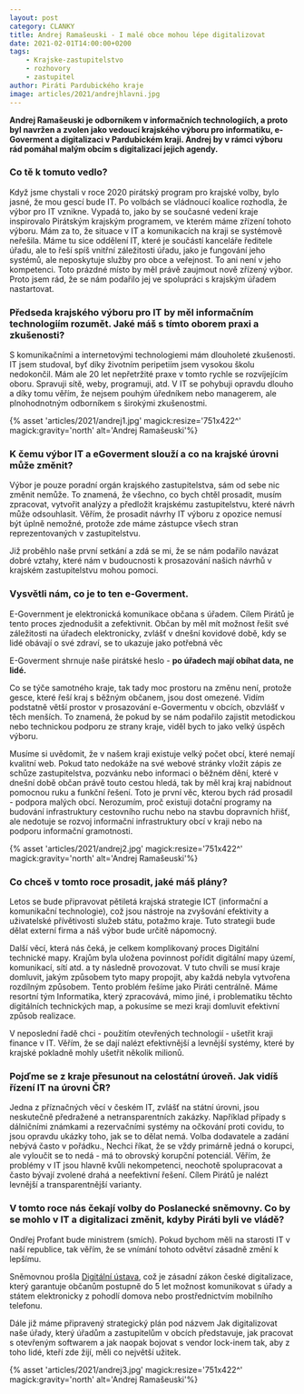 ```yaml
---
layout: post
category: CLANKY
title: Andrej Ramašeuski - I malé obce mohou lépe digitalizovat
date: 2021-02-01T14:00:00+0200
tags: 
    - Krajske-zastupitelstvo
    - rozhovory
    - zastupitel
author: Piráti Pardubického kraje
image: articles/2021/andrejhlavni.jpg
---
```



**Andrej Ramašeuski je odborníkem v informačních technologiích, a proto byl navržen a zvolen jako vedoucí krajského výboru pro informatiku, e-Goverment a digitalizaci v Pardubickém kraji. Andrej by v rámci výboru rád pomáhal malým obcím s digitalizací jejich agendy.**

### Co tě k tomuto vedlo?

Když jsme chystali v roce 2020 pirátský program pro krajské volby, bylo jasné, že mou gescí bude IT. Po volbách se vládnoucí koalice rozhodla, že výbor pro IT vznikne. Vypadá to, jako by se současné vedení kraje inspirovalo Pirátským krajským programem, ve kterém máme zřízení tohoto výboru. Mám za to, že situace v IT a komunikacích na kraji se systémově neřešila. Máme tu sice oddělení IT, které je součástí kanceláře ředitele úřadu, ale to řeší spíš vnitřní záležitosti úřadu, jako je fungování jeho systémů, ale neposkytuje služby pro obce a veřejnost. To ani není v jeho kompetenci. Toto prázdné místo by měl právě zaujmout nově zřízený výbor. Proto jsem rád, že se nám podařilo jej ve spolupráci s krajským úřadem nastartovat.

  
### Předseda krajského výboru pro IT by měl informačním technologiím rozumět. Jaké máš s tímto oborem praxi a zkušenosti?

S komunikačními a internetovými technologiemi mám dlouholeté zkušenosti. IT jsem studoval, byť díky životním peripetiím jsem vysokou školu nedokončil. Mám ale 20 let nepřetržité praxe v tomto rychle se rozvíjejícím oboru. Spravuji sítě, weby, programuji, atd. V IT se pohybuji opravdu dlouho a díky tomu věřím, že nejsem pouhým úředníkem nebo managerem, ale plnohodnotným odborníkem s širokými zkušenostmi.

 {% asset 'articles/2021/andrej1.jpg' magick:resize='751x422^' 
magick:gravity='north' alt='Andrej Ramašeuski'%}

### K čemu výbor IT a eGoverment slouží a co na krajské úrovni může změnit?

Výbor je pouze poradní orgán krajského zastupitelstva, sám od sebe nic změnit nemůže. To znamená, že všechno, co bych chtěl prosadit, musím zpracovat, vytvořit analýzy a předložit krajskému zastupitelstvu, které návrh může odsouhlasit. Věřím, že prosadit návrhy IT výboru z opozice nemusí být úplně nemožné, protože zde máme zástupce všech stran reprezentovaných v zastupitelstvu.

Již proběhlo naše první setkání a zdá se mi, že se nám podařilo navázat dobré vztahy, které nám v budoucnosti k prosazování našich návrhů v krajském zastupitelstvu mohou pomoci.

  
### Vysvětli nám, co je to ten e-Goverment.

E-Government je elektronická komunikace občana s úřadem. Cílem Pirátů je tento proces zjednodušit a zefektivnit. Občan by měl mít možnost řešit své záležitosti na úřadech elektronicky, zvlášť v dnešní kovidové době, kdy se lidé obávají o své zdraví, se to ukazuje jako potřebná věc

E-Goverment shrnuje naše pirátské heslo - **po úřadech mají obíhat data, ne lidé.**


Co se týče samotného kraje, tak tady moc prostoru na změnu není, protože gesce, které řeší kraj s běžným občanem, jsou dost omezené. Vidím podstatně větší prostor v prosazování e-Govermentu v obcích, obzvlášť v těch menších. To znamená, že pokud by se nám podařilo zajistit metodickou nebo technickou podporu ze strany kraje, viděl bych to jako velký úspěch výboru.


Musíme si uvědomit, že v našem kraji existuje velký počet obcí, které nemají kvalitní web. Pokud tato nedokáže na své webové stránky vložit zápis ze schůze zastupitelstva, pozvánku nebo informaci o běžném dění, které v dnešní době občan právě touto cestou hledá, tak by měl kraj kraj nabídnout pomocnou ruku a funkční řešení. Toto je první věc, kterou bych rád prosadil - podpora malých obcí. Nerozumím, proč existuji dotační programy na budování infrastruktury cestovního ruchu nebo na stavbu dopravních hřišť, ale nedotuje se rozvoj informační infrastruktury obcí v kraji nebo na podporu informační gramotnosti.

 {% asset 'articles/2021/andrej2.jpg' magick:resize='751x422^' 
magick:gravity='north' alt='Andrej Ramašeuski'%}

### Co chceš v tomto roce prosadit, jaké máš plány?

Letos se bude připravovat pětiletá krajská strategie ICT (informační a komunikační technologie), což jsou nástroje na zvyšování efektivity a uživatelské přívětivosti služeb státu, potažmo kraje. Tuto strategii bude dělat externí firma a náš výbor bude určitě nápomocný.
  

Další věcí, která nás čeká, je celkem komplikovaný proces Digitální technické mapy. Krajům byla uložena povinnost pořídit digitální mapy území, komunikací, sítí atd. a ty následně provozovat. V tuto chvíli se musí kraje domluvit, jakým způsobem tyto mapy propojit, aby každá nebyla vytvořena rozdílným způsobem. Tento problém řešíme jako Piráti centrálně. Máme resortní tým Informatika, který zpracovává, mimo jiné, i problematiku těchto digitálních technických map, a pokusíme se mezi kraji domluvit efektivní způsob realizace.


V neposlední řadě chci - použitím otevřených technologií - ušetřit kraji finance v IT. Věřím, že se dají nalézt efektivnější a levnější systémy, které by krajské pokladně mohly ušetřit několik milionů.

### Pojďme se z kraje přesunout na celostátní úroveň. Jak vidíš řízení IT na úrovni ČR?

Jedna z příznačných věcí v českém IT, zvlášť na státní úrovni, jsou neskutečně předražené a netransparentních zakázky. Například případy s dálničními známkami a rezervačními systémy na očkování proti covidu, to jsou opravdu ukázky toho, jak se to dělat nemá. Volba dodavatele a zadání nebývá často v pořádku., Nechci říkat, že se vždy primárně jedná o korupci, ale vyloučit se to nedá - má to obrovský korupční potenciál. Věřím, že problémy v IT jsou hlavně kvůli nekompetenci, neochotě spolupracovat a často bývají zvolené drahá a neefektivní řešení. Cílem Pirátů je nalézt levnější a transparentnější varianty.

### V tomto roce nás čekají volby do Poslanecké sněmovny. Co by se mohlo v IT a digitalizaci změnit, kdyby Piráti byli ve vládě?

Ondřej Profant bude ministrem (smích). Pokud bychom měli na starosti IT v naší republice, tak věřím, že se vnímání tohoto odvětví zásadně změní k lepšímu.


Sněmovnou prošla [Digitální ústava](https://piratipracuji.cz/blog/2019-11-08-digitalni-ustava-prosla-snemovnou/), což je zásadní zákon české digitalizace, který garantuje občanům postupně do 5 let možnost komunikovat s úřady a státem elektronicky z pohodlí domova nebo prostřednictvím mobilního telefonu.
  

Dále již máme připravený strategický plán pod názvem Jak digitalizovat naše úřady, který úřadům a zastupitelům v obcích představuje, jak pracovat s otevřeným softwarem a jak naopak bojovat s vendor lock-inem tak, aby z toho lidé, kteří zde žijí, měli co největší užitek.


 {% asset 'articles/2021/andrej3.jpg' magick:resize='751x422^' 
magick:gravity='north' alt='Andrej Ramašeuski'%}
